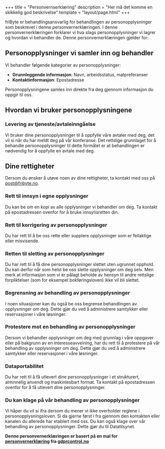 +++
title = "Personvernserklæring"
description = "Her må det komme en skikkelig god beskrivelse"
template = "layout/page.html"
+++

friByte er behandlingsansvarlig for behandlingen av personopplysninger som beskrevet i denne personvernerklæringen. I denne personvernerklæringen forklarer vi hva slags personopplysninger vi lagrer og hvordan vi behandler de. Denne personvernerklæringen gjelder for:

## Personopplysninger vi samler inn og behandler

Vi behandler følgende kategorier av personopplysninger:

- **Grunnleggende informasjon**: Navn, arbeidsstatus, matpreferanser
- **Kontaktinformasjon**: Epostadresse

Personopplysningene samles inn direkte fra deg gjennom informasjon du oppgir til oss.

## Hvordan vi bruker personopplysningene

### Levering av tjeneste/avtaleinngåelse

Vi bruker dine personopplysninger til å oppfylle våre avtaler med deg, det vil si når du har meldt deg på vår konferanse. Det rettslige grunnlaget for å behandle personopplysninger til dette formålet er at behandlingen er nødvendig for å oppfylle en avtale med deg.

## Dine rettigheter

Dersom du ønsker å utøve noen av dine rettigheter, ta kontakt med oss på [post@fribyte.no][post@fribyte.no].

### Rett til innsyn i egne opplysninger

Du kan be om en kopi av alle opplysninger vi behandler om deg. Ta kontakt på epostadressen ovenfor for å bruke innsynsretten din.

### Rett til korrigering av personopplysninger

Du har rett til å be oss rette eller supplere opplysninger som er feilaktige eller misvisende.

### Retten til sletting av personopplysninger

Du har rett til å få dine personopplysninger slettet uten ugrunnet opphold. Du kan derfor når som helst be oss slette opplysninger om deg selv. Men merk at informasjon som vi er pålagt beholde av hensyn til andre rettslige forpliktelser (som for eksempel bokføringsloven) ikke vil bli slettet.

### Begrensning av behandling av personopplysninger

I noen situasjoner kan du også be oss begrense behandlingen av opplysninger om deg. Dette gjør du ved å administrere samtykker eller reservasjoner i våre løsninger.

### Protestere mot en behandling av personopplysninger

Dersom vi behandler opplysninger om deg med grunnlag i våre oppgaver eller på bakgrunn av en interesseavveining, har du rett til å protestere på vår behandling av opplysninger om deg. Dette gjør du ved å administrere samtykker eller reservasjoner i våre løsninger.

### Dataportabilitet

Du har rett til å få utlevert dine personopplysninger i et strukturert, alminnelig anvendt og maskinlesbart format. Ta kontakt på epostadressen ovenfor for å få utlevert dine personopplysninger.

### Du kan klage på vår behandling av personopplysninger

Vi håper du vil si ifra dersom du mener vi ikke overholder reglene i personopplysningsloven. Si da gjerne først i fra gjennom den kontakten eller kanalen du allerede har etablert med oss. Du kan også klage over vår behandling av personopplysninger. Dette gjør du til Datatilsynet.

**Denne personvernerklæringen er basert på en mal for [personvernerklæring][personvernerklæring] fra [gdprcontrol.no][gdprcontrol.no]**

[post@fribyte.no]: mailto:post@fribyte.no
[personvernerklæring]: https://gdprcontrol.no/personvernerklaring-mal/
[gdprcontrol.no]: https://gdprcontrol.no/